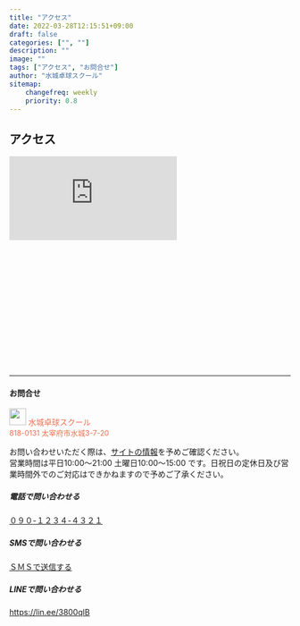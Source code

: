 ```yaml
---
title: "アクセス"
date: 2022-03-28T12:15:51+09:00
draft: false
categories: ["", ""]
description: ""
image: ""
tags: ["アクセス", "お問合せ"]
author: "水城卓球スクール"
sitemap:
    changefreq: weekly
    priority: 0.8
---
```


## アクセス

<div style="position:relative; width: 100%; height: 0; padding-top: 75%;">
<iframe src="https://www.google.com/maps/embed?pb=!1m18!1m12!1m3!1d3326.0712089556355!2d130.49491881547684!3d33.52553418075253!2m3!1f0!2f0!3f0!3m2!1i1024!2i768!4f13.1!3m3!1m2!1s0x35419a414c218f2d%3A0x5dc514dc19d68467!2z44CSODE4LTAxMzEg56aP5bKh55yM5aSq5a6w5bqc5biC5rC05Z-O77yT5LiB55uu77yX4oiS77yS77yQ!5e0!3m2!1sja!2sjp!4v1649546369161!5m2!1sja!2sjp" class="w-100 h-100" style="border:0; position:absolute; top: 0; left: 0;" allowfullscreen="" loading="lazy" referrerpolicy="no-referrer-when-downgrade"></iframe>
</div>

<div id="contact" class="pt-4"></div>
<hr />

<div class="card border rounded-3 p-4 m-4">

#### お問合せ

<p class="w-100 text-left" style="color: #EC6D4E">
<img src="/images/mtts_logo_org.jpg" width="30" height="30" class="d-inline-block align-top" alt=""> 水城卓球スクール</br><span style="font-size: small">818-0131 太宰府市水城3-7-20</span>
</p>

<div>
  <p>お問い合わせいただく際は、<a href="/" class="stretched-link text-reset btn-link">サイトの情報</a>を予めご確認ください。<br>営業時間は平日10:00〜21:00 土曜日10:00～15:00 です。日祝日の定休日及び営業時間外でのご対応はできかねますので予めご了承ください。</p>
  <h5><i class="fa-solid fa-table-tennis-paddle-ball"></i> 電話で問い合わせる</h5><a href="tel:00012345678" class="stretched-link text-reset btn-link">０９０-１２３４-４３２１</a>
  <div id="contact" class="p-2"></div>
  <h5><i class="fa-solid fa-table-tennis-paddle-ball"></i> SMSで問い合わせる</h5><a href="sms:00012345678" class="stretched-link text-reset btn-link">ＳＭＳで送信する</a>
  <div id="contact" class="p-2"></div>
  <h5><i class="fa-solid fa-table-tennis-paddle-ball"></i> LINEで問い合わせる</h5><a href="https://lin.ee/3800qlB" class="stretched-link text-reset btn-link" target="_blank" rel="null noopener">https://lin.ee/3800qlB</a>
</div>

</div>
